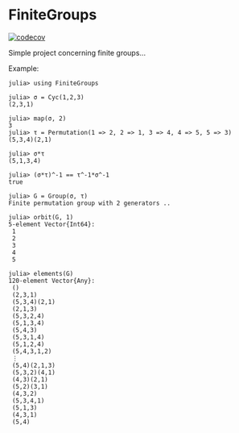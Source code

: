 # FiniteGroups

[![codecov](https://codecov.io/gh/berndmehnert/FiniteGroups/branch/develop/graph/badge.svg?token=CALPBCW07D)](https://codecov.io/gh/berndmehnert/FiniteGroups)

Simple project concerning finite groups...

Example:
```
julia> using FiniteGroups

julia> σ = Cyc(1,2,3)
(2,3,1)

julia> map(σ, 2)
3
julia> τ = Permutation(1 => 2, 2 => 1, 3 => 4, 4 => 5, 5 => 3)
(5,3,4)(2,1)

julia> σ*τ
(5,1,3,4)

julia> (σ*τ)^-1 == τ^-1*σ^-1
true

julia> G = Group(σ, τ)
Finite permutation group with 2 generators ..

julia> orbit(G, 1)
5-element Vector{Int64}:
 1
 2
 3
 4
 5

julia> elements(G)
120-element Vector{Any}:
 ()
 (2,3,1)
 (5,3,4)(2,1)
 (2,1,3)
 (5,3,2,4)
 (5,1,3,4)
 (5,4,3)
 (5,3,1,4)
 (5,1,2,4)
 (5,4,3,1,2)
 ⋮
 (5,4)(2,1,3)
 (5,3,2)(4,1)
 (4,3)(2,1)
 (5,2)(3,1)
 (4,3,2)
 (5,3,4,1)
 (5,1,3)
 (4,3,1)
 (5,4)
```

